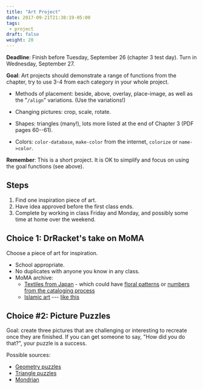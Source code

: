 ```yaml
---
title: "Art Project"
date: 2017-09-21T21:38:19-05:00
tags:
 - project
draft: false
weight: 20
---
```


**Deadline**: Finish before Tuesday, September 26 (chapter 3 test
day). Turn in Wednesday, September 27.

**Goal**: Art projects should demonstrate a range of functions from the
chapter, try to use 3-4 from each category in your whole project.

* Methods of placement: beside, above, overlay, place-image, as well as
the "`/align`" variations. (Use the variations!)

* Changing pictures: crop, scale, rotate.

* Shapes: triangles (many!), lots more listed at the end of Chapter 3 (PDF
  pages 60--61).

* Colors: `color-database`, `make-color` from the internet, `colorize`
or `name->color`.

**Remember**: This is a short project. It is OK to simplify and focus
on using the goal functions (see above).

## Steps

1. Find one inspiration piece of art.
2. Have idea approved before the first class ends.
3. Complete by working in class Friday and Monday, and possibly some
   time at home over the weekend.

## Choice 1: DrRacket's take on MoMA

Choose a piece of art for inspiration.

* School appropriate.
* No duplicates with anyone you know in any class.
* MoMA archive: 
    * [Textiles from Japan][japanTextile] - which could have [floral
      patterns][4] or [numbers from the cataloging process][5]
    * [Islamic art][islamicart] --- [like this][6]

## Choice #2: Picture Puzzles

Goal: create three pictures that are challenging or interesting to
recreate once they are finished. If you can get someone to say, "How
did you do that?", your puzzle is a success.

Possible sources:

* [Geometry puzzles][1]
* [Triangle puzzles][2]
* [Mondrian][3]


[1]: https://duckduckgo.com/?q=geometry+puzzles&t=h_&iax=1&ia=images
[2]: https://duckduckgo.com/?q=triangle+puzzles&t=h_&iar=images&iax=1&ia=images
[3]: https://duckduckgo.com/?q=mondrian+art&t=h_&iar=images&iax=1&ia=images 
[4]: https://archive.org/details/mma_textile_68020
[5]: https://archive.org/details/mma_textile_68078
[6]: https://archive.org/details/mma_panel_445109
[7]: https://archive.org/details/metropolitanmuseumofart-gallery?subject=Metropolitan&sort=&&and[]=subject%3A%22Islamic%22
[islamicart]: https://archive.org/details/metropolitanmuseumofart-gallery?subject=Metropolitan&sort=&&and[]=subject%3A"Islamic"
[japanTextile]: https://archive.org/details/metropolitanmuseumofart-gallery?subject=Metropolitan&sort=&&and[]=subject%3A%22Japan%22&and[]=textile

